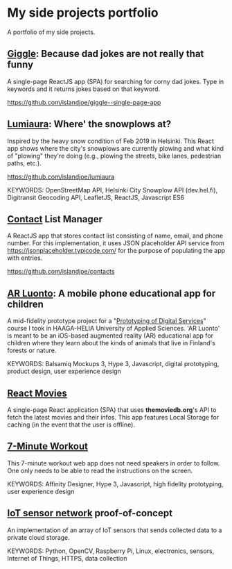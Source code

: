 
# My side projects portfolio
A portfolio of my side projects.

## [Giggle](https://compendium.xyz/portfolio/giggle): Because dad jokes are not really that funny

A single-page ReactJS app (SPA) for searching for corny dad jokes. Type in keywords and it returns jokes based on that keyword.

https://github.com/islandjoe/giggle--single-page-app

## [Lumiaura](https://compendium.xyz/portfolio/lumiaura): Where' the snowplows at?

Inspired by the heavy snow condition of Feb 2019 in Helsinki. This React app shows where the city's snowplows are currently plowing and what kind of "plowing" they're doing (e.g., plowing the streets, bike lanes, pedestrian paths, etc.).

https://github.com/islandjoe/lumiaura

KEYWORDS: OpenStreetMap API, Helsinki City Snowplow API (dev.hel.fi), Digitransit Geocoding API, LeafletJS, ReactJS, Javascript ES6

## [Contact](https://compendium.xyz/portfolio/contacts) List Manager

A ReactJS app that stores contact list consisting of name, email, and phone number. For this implementation, it uses JSON placeholder API service from https://jsonplaceholder.typicode.com/ for the purpose of populating the app with entries.

https://github.com/islandjoe/contacts

## [AR Luonto](https://compendium.xyz/portfolio/ar-prototype/): A mobile phone educational app for children

A mid-fidelity prototype project for a "[Prototyping of Digital Services](http://www.haaga-helia.fi/en/opinto-opas/opintojaksokuvaukset/DIG4TF003)" course I took in HAAGA-HELIA University of Applied Sciences. 'AR Luonto' is meant to be an iOS-based augmented reality (AR) educational app for children where they learn about the kinds of animals that live in Finland's forests or nature.

KEYWORDS: Balsamiq Mockups 3, Hype 3, Javascript, digital prototyping, product design, user experience design

## [React Movies](https://compendium.xyz/portfolio/movies/)

A single-page React application (SPA) that uses __themoviedb.org__'s API to fetch the latest movies and their infos. This app features Local Storage for caching (in the event that the user is offline).

## [7-Minute Workout](https://compendium.xyz/portfolio/7-minute-workout/)

This 7-minute workout web app does not need speakers in order to follow. One only needs to be able to read the instructions on the screen. 

KEYWORDS: Affinity Designer, Hype 3, Javascript, high fidelity prototyping, user experience design


## [IoT sensor network](https://github.com/islandjoe/IoT-sensor-network) proof-of-concept

An implementation of an array of IoT sensors that sends collected data to a private cloud storage.

KEYWORDS: Python, OpenCV, Raspberry Pi, Linux, electronics, sensors, Internet of Things, HTTPS, data collection

